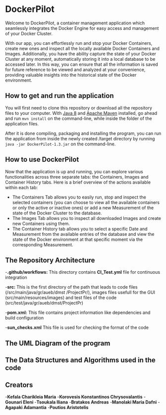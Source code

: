 # DockerPilot

Welcome to DockerPilot, a container management application which seamlessly integrates the Docker Engine for   easy access and management of your Docker Cluster. 

With our app, you can effortlessly run and stop your Docker Containers, create new ones and inspect all the locally available Docker Containers and Images. Additionally, you have the ability capture the state of your Docker Cluster at any moment, automatically storing it into a local database to be accessed later. In this way, you can ensure that all the information is saved for future reference to be viewed and analyzed at your convenience, providing valuable insights into the historical state of the Docker environment.

## How to get and run the application

You will first need to clone this repository or download all the repository files to your computer. With [Java 8](https://www.java.com/download/ie_manual.jsp) and [Apache Maven](https://maven.apache.org/download.cgi) installed, go ahead and run `mvn install` on the command-line, while inside the folder of the application files.

After it is done compiling, packaging and installing the program, you can run the application from inside the newly created /target directory by running `java -jar DockerPilot-1.3.jar` on the command-line.

## How to use DockerPilot

Now that the application is up and running, you can explore various functionalities across three separate tabs: the Containers, Images and Container History tabs. Here is a brief overview of the actions available within each tab:
- The Containers Tab allows you to easily run, stop and inspect the selected containers (you can choose to view all the available containers or only the active or inactive ones) or add a new Measurement of the state of the Docker Cluster to the database.
- The Images Tab allows you to inspect all downloaded Images and create new Containers using them.
- The Container History tab allows you to select a specific Date and Measurement from the available entries of the database and view the state of the Docker environment at that specific moment via the corresponding Measurement.

## The Repository Architecture

-**.github/workflows:**  This directory contains **CI_Test.yml** file for continuous integration

-**src:** This is the first directory of the path that leads to code files (/src/main/java/gr/aueb/dmst
/ProjectPr/), images files usefull for the GUI (src/main/resources/images) and test files of the code (src/test/java/gr/aueb/dmst/ProjectPr)

-**pom.xml:** This file contains project information like dependencies and build configuration

-**sun_checks.xml** This file is used for checking the format of the code 

## The UML Diagram of the program


## The Data Structures and Algorithms used in the code


## Creators
-**Kefala Charikleia Maria**
-**Korovesis Konstantinos Chrysovalantis**
-**Gounari Eleni**
-**Tsoukala Iliana**
-**Bratakos Andreas**
-**Manolaki Maria Dafni**
-**Agapaki Adamantia**
-**Poutios Aristotelis**


